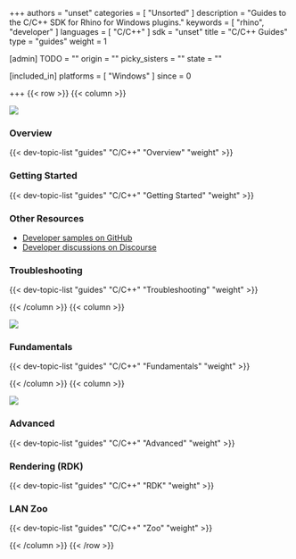 +++
authors = "unset"
categories = [ "Unsorted" ]
description = "Guides to the C/C++ SDK for Rhino for Windows plugins."
keywords = [ "rhino", "developer" ]
languages = [ "C/C++" ]
sdk = "unset"
title = "C/C++ Guides"
type = "guides"
weight = 1

[admin]
TODO = ""
origin = ""
picky_sisters = ""
state = ""

[included_in]
platforms = [ "Windows" ]
since = 0

+++
{{< row >}}
{{< column >}}

<!--the .snagit project for this image can be found next to the image -->
[<img src="/images/cpp-guides-col1.png">](/guides/cpp/what-is-the-cpp-sdk/)

### Overview

{{< dev-topic-list "guides" "C/C++" "Overview" "weight" >}}

### Getting Started

{{< dev-topic-list "guides" "C/C++" "Getting Started" "weight" >}}

### Other Resources
- [Developer samples on GitHub](https://github.com/mcneel/rhino-developer-samples/tree/7)
- [Developer discussions on Discourse](https://discourse.mcneel.com/c/rhino-developer)

### Troubleshooting

{{< dev-topic-list "guides" "C/C++" "Troubleshooting" "weight" >}}

{{< /column >}}
{{< column >}}

<!--the .snagit project for this image can be found next to the image -->
[<img src="/images/cpp-guides-col2.png">](/guides/cpp/adding-command-line-options/)

### Fundamentals

{{< dev-topic-list "guides" "C/C++" "Fundamentals" "weight" >}}

{{< /column >}}
{{< column >}}

<!--the .snagit project for this image can be found next to the image -->
[<img src="/images/cpp-guides-col3.png">](/guides/cpp/drawing-arrowheads-in-display-conduits/)

### Advanced

{{< dev-topic-list "guides" "C/C++" "Advanced" "weight" >}}

### Rendering (RDK)

{{< dev-topic-list "guides" "C/C++" "RDK" "weight" >}}

### LAN Zoo

{{< dev-topic-list "guides" "C/C++" "Zoo" "weight" >}}

{{< /column >}}
{{< /row >}}
